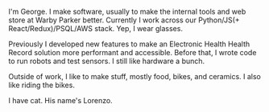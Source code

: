 I'm George. I make software, usually to make the internal tools and web store at Warby Parker better. Currently I work across our Python/JS(+ React/Redux)/PSQL/AWS stack. Yep, I wear glasses.

Previously I developed new features to make an Electronic Health Health Record solution more performant and accessible. Before that, I wrote code to run robots and test sensors. I still like hardware a bunch.

Outside of work, I like to make stuff, mostly food, bikes, and ceramics. I also like riding the bikes.

I have cat. His name's Lorenzo.
